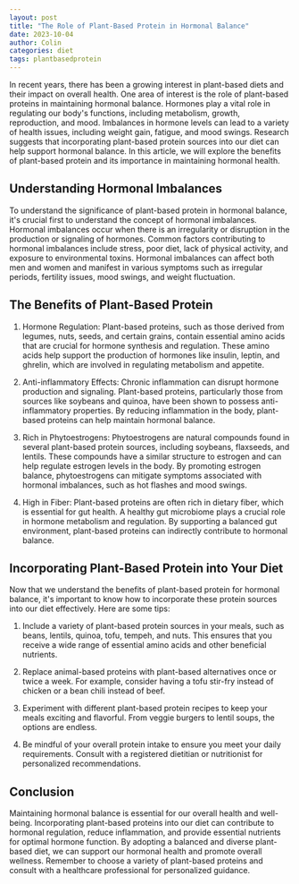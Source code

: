 ```yaml
---
layout: post
title: "The Role of Plant-Based Protein in Hormonal Balance"
date: 2023-10-04
author: Colin
categories: diet
tags: plantbasedprotein
---
```


In recent years, there has been a growing interest in plant-based diets and their impact on overall health. One area of interest is the role of plant-based proteins in maintaining hormonal balance. Hormones play a vital role in regulating our body's functions, including metabolism, growth, reproduction, and mood. Imbalances in hormone levels can lead to a variety of health issues, including weight gain, fatigue, and mood swings. Research suggests that incorporating plant-based protein sources into our diet can help support hormonal balance. In this article, we will explore the benefits of plant-based protein and its importance in maintaining hormonal health.

## Understanding Hormonal Imbalances

To understand the significance of plant-based protein in hormonal balance, it's crucial first to understand the concept of hormonal imbalances. Hormonal imbalances occur when there is an irregularity or disruption in the production or signaling of hormones. Common factors contributing to hormonal imbalances include stress, poor diet, lack of physical activity, and exposure to environmental toxins. Hormonal imbalances can affect both men and women and manifest in various symptoms such as irregular periods, fertility issues, mood swings, and weight fluctuation.

## The Benefits of Plant-Based Protein

1. Hormone Regulation: Plant-based proteins, such as those derived from legumes, nuts, seeds, and certain grains, contain essential amino acids that are crucial for hormone synthesis and regulation. These amino acids help support the production of hormones like insulin, leptin, and ghrelin, which are involved in regulating metabolism and appetite.

2. Anti-inflammatory Effects: Chronic inflammation can disrupt hormone production and signaling. Plant-based proteins, particularly those from sources like soybeans and quinoa, have been shown to possess anti-inflammatory properties. By reducing inflammation in the body, plant-based proteins can help maintain hormonal balance.

3. Rich in Phytoestrogens: Phytoestrogens are natural compounds found in several plant-based protein sources, including soybeans, flaxseeds, and lentils. These compounds have a similar structure to estrogen and can help regulate estrogen levels in the body. By promoting estrogen balance, phytoestrogens can mitigate symptoms associated with hormonal imbalances, such as hot flashes and mood swings.

4. High in Fiber: Plant-based proteins are often rich in dietary fiber, which is essential for gut health. A healthy gut microbiome plays a crucial role in hormone metabolism and regulation. By supporting a balanced gut environment, plant-based proteins can indirectly contribute to hormonal balance.

## Incorporating Plant-Based Protein into Your Diet

Now that we understand the benefits of plant-based protein for hormonal balance, it's important to know how to incorporate these protein sources into our diet effectively. Here are some tips:

1. Include a variety of plant-based protein sources in your meals, such as beans, lentils, quinoa, tofu, tempeh, and nuts. This ensures that you receive a wide range of essential amino acids and other beneficial nutrients.

2. Replace animal-based proteins with plant-based alternatives once or twice a week. For example, consider having a tofu stir-fry instead of chicken or a bean chili instead of beef.

3. Experiment with different plant-based protein recipes to keep your meals exciting and flavorful. From veggie burgers to lentil soups, the options are endless.

4. Be mindful of your overall protein intake to ensure you meet your daily requirements. Consult with a registered dietitian or nutritionist for personalized recommendations.

## Conclusion

Maintaining hormonal balance is essential for our overall health and well-being. Incorporating plant-based proteins into our diet can contribute to hormonal regulation, reduce inflammation, and provide essential nutrients for optimal hormone function. By adopting a balanced and diverse plant-based diet, we can support our hormonal health and promote overall wellness. Remember to choose a variety of plant-based proteins and consult with a healthcare professional for personalized guidance.